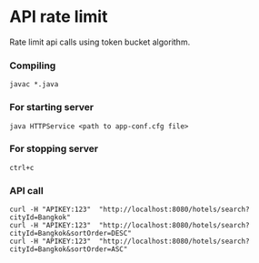 # API rate limit

Rate limit api calls using token bucket algorithm.

### Compiling
```
javac *.java
```

### For starting server
```
java HTTPService <path to app-conf.cfg file>
```


### For stopping server
```
ctrl+c
```

### API call
```
curl -H "APIKEY:123"  "http://localhost:8080/hotels/search?cityId=Bangkok"
curl -H "APIKEY:123"  "http://localhost:8080/hotels/search?cityId=Bangkok&sortOrder=DESC"
curl -H "APIKEY:123"  "http://localhost:8080/hotels/search?cityId=Bangkok&sortOrder=ASC"
```
